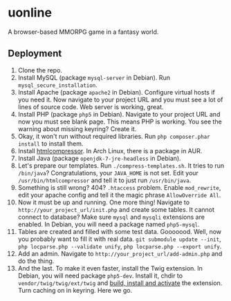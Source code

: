uonline
=======

A browser-based MMORPG game in a fantasy world.


Deployment
----------

1. Clone the repo.
2. Install MySQL (package `mysql-server` in Debian). Run `mysql_secure_installation`.
3. Install Apache (package `apache2` in Debian). Configure virtual hosts if you need it. Now navigate to your project URL and you must see a lot of lines of source code. Web server is working, great.
4. Install PHP (package `php5` in Debian). Navigate to your project URL and now you must see blank page. This means PHP is working. You see the warning about missing keyring? Create it.
5. Okay, it won't run without required libraries. Run `php composer.phar install` to install them.
6. Install [htmlcompressor](http://code.google.com/p/htmlcompressor/). In Arch Linux, there is a package in AUR.
7. Install Java (package `openjdk-7-jre-headless` in Debian).
8. Let's prepare our templates. Run `./compress-templates.sh`. It tries to run `/bin/java`? Congratulations, your `JAVA_HOME` is not set. Edit your `/usr/bin/htmlcompressor` and tell it to just run `/usr/bin/java`.
9. Something is still wrong? 404? `.htaccess` problem. Enable `mod_rewrite`, edit your apache config and tell it the magic phrase `AllowOverride All`.
10. Now it must be up and running. One more thing! Navigate to `http://your_project_url/init.php` and create some tables. It cannot connect to database? Make sure `mysql` and `mysqli` extensions are enabled. In Debian, you will need a package named `php5-mysql`.
11. Tables are created and filled with some test data. Gooooood. Well, now you probably want to fill it with real data. `git submodule update --init`, `php locparse.php --validate unify`, `php locparse.php --export unify`.
12. Add an admin. Navigate to `http://your_project_url/add-admin.php` and do the thing.
13. And the last. To make it even faster, install the Twig extension. In Debian, you will need package `php5-dev`. Install it, chdir to `vendor/twig/twig/ext/twig` and [build, install and activate](http://twig.sensiolabs.org/doc/intro.html#installing-the-c-extension) the extension. Turn caching on in keyring. Here we go.
